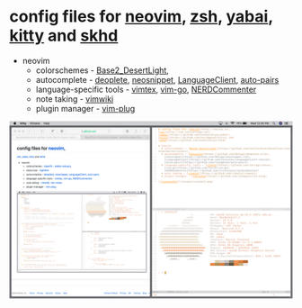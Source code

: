 # config files for [neovim](http://neovim.io), [zsh](http://zsh.sourceforge.net), [yabai](https://github.com/koekeishiya/yabai), [kitty](https://github.com/kovidgoyal/kitty) and [skhd](https://github.com/koekeishiya/skhd)

* neovim
  * colorschemes - [Base2_DesertLight](https://github.com/atelierbram/Base2Tone-vim/tree/master/colors),
  * autocomplete - [deoplete](https://github.com/Shougo/deoplete.nvim),
	[neosnippet](https://github.com/Shougo/neosnippet.vim),
	[LanguageClient](https://github.com/autozimu/LanguageClient-neovim),
	[auto-pairs](https://github.com/jiangmiao/auto-pairs)
  * language-specific tools - [vimtex](https://github.com/lervag/vimtex),
	[vim-go](https://github.com/fatih/vim-go),
	[NERDCommenter](https://github.com/scrooloose/nerdcommenter)
  * note taking - [vimwiki](https://github.com/vimwiki/vimwiki)
  * plugin manager - [vim-plug](https://github.com/junegunn/vim-plug)

![screenshot](/screens/screen1.png)
